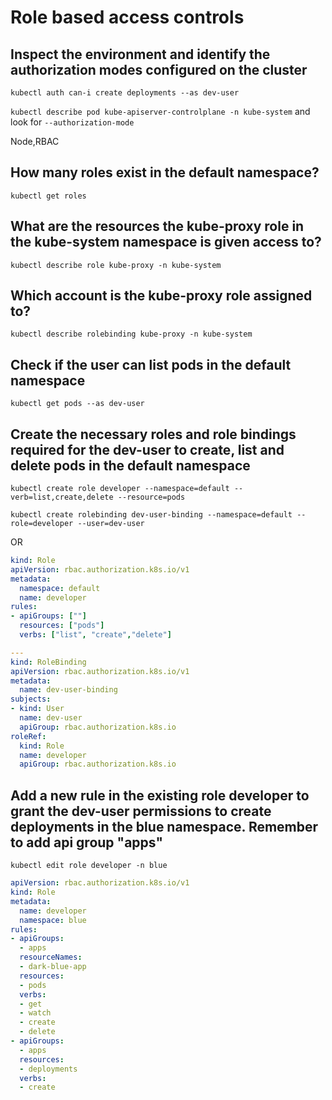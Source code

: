 # Role based access controls

## Inspect the environment and identify the authorization modes configured on the cluster

`kubectl auth can-i create deployments --as dev-user`

`kubectl describe pod kube-apiserver-controlplane -n kube-system` and look for `--authorization-mode`

Node,RBAC

## How many roles exist in the default namespace?

`kubectl get roles`

## What are the resources the kube-proxy role in the kube-system namespace is given access to?

`kubectl describe role kube-proxy -n kube-system`

## Which account is the kube-proxy role assigned to?

`kubectl describe rolebinding kube-proxy -n kube-system`

## Check if the user can list pods in the default namespace

`kubectl get pods --as dev-user`

## Create the necessary roles and role bindings required for the dev-user to create, list and delete pods in the default namespace

`kubectl create role developer --namespace=default --verb=list,create,delete --resource=pods`

`kubectl create rolebinding dev-user-binding --namespace=default --role=developer --user=dev-user`

OR

```yaml
kind: Role
apiVersion: rbac.authorization.k8s.io/v1
metadata:
  namespace: default
  name: developer
rules:
- apiGroups: [""]
  resources: ["pods"]
  verbs: ["list", "create","delete"]

---
kind: RoleBinding
apiVersion: rbac.authorization.k8s.io/v1
metadata:
  name: dev-user-binding
subjects:
- kind: User
  name: dev-user
  apiGroup: rbac.authorization.k8s.io
roleRef:
  kind: Role
  name: developer
  apiGroup: rbac.authorization.k8s.io
```

## Add a new rule in the existing role developer to grant the dev-user permissions to create deployments in the blue namespace. Remember to add api group "apps"

`kubectl edit role developer -n blue`

```yaml
apiVersion: rbac.authorization.k8s.io/v1
kind: Role
metadata:
  name: developer
  namespace: blue
rules:
- apiGroups:
  - apps
  resourceNames:
  - dark-blue-app
  resources:
  - pods
  verbs:
  - get
  - watch
  - create
  - delete
- apiGroups:
  - apps
  resources:
  - deployments
  verbs:
  - create
```
